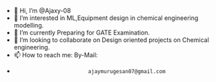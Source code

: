 - 👋 Hi, I’m @Ajaxy-08
- 👀 I’m interested in ML,Equipment design in chemical engineering modelling.
- 🌱 I’m currently Preparing for GATE Examination.
- 💞️ I’m looking to collaborate on Design oriented projects on Chemical engineering.
- 📫 How to reach me: By-Mail:
-                             ajaymurugesan07@gmail.com                                           
